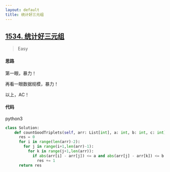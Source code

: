 ```yaml
---
layout: default
title: 统计好三元组
---
```


## [1534\. 统计好三元组](https://leetcode-cn.com/problems/count-good-triplets/)

> Easy

#### 思路

第一眼，暴力！

再看一眼数据规模，暴力！

以上，AC！

#### 代码
python3
```python
class Solution:
    def countGoodTriplets(self, arr: List[int], a: int, b: int, c: int) -> int:
      res = 0
      for i in range(len(arr)-2):
        for j in range(i+1,len(arr)-1):
          for k in range(j+1,len(arr)):
            if abs(arr[i] - arr[j]) <= a and abs(arr[j] - arr[k]) <= b and abs(arr[i] - arr[k]) <= c:
              res += 1
      return res
```
